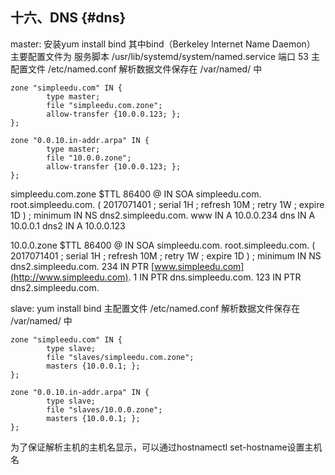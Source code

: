 ## 十六、DNS {#dns}

master: 安装yum install bind 其中bind（Berkeley Internet Name Daemon） 主要配置文件为 服务脚本 /usr/lib/systemd/system/named.service 端口 53 主配置文件 /etc/named.conf 解析数据文件保存在 /var/named/ 中

```
zone "simpleedu.com" IN {
        type master;
        file "simpleedu.com.zone";
        allow-transfer {10.0.0.123; };
};

zone "0.0.10.in-addr.arpa" IN {
        type master;
        file "10.0.0.zone";
        allow-transfer {10.0.0.123; };
};

```

simpleedu.com.zone $TTL 86400 @ IN SOA simpleedu.com. root.simpleedu.com. ( 2017071401 ; serial 1H ; refresh 10M ; retry 1W ; expire 1D ) ; minimum IN NS dns2.simpleedu.com. www IN A 10.0.0.234 dns IN A 10.0.0.1 dns2 IN A 10.0.0.123

10.0.0.zone $TTL 86400 @ IN SOA simpleedu.com. root.simpleedu.com. ( 2017071401 ; serial 1H ; refresh 10M ; retry 1W ; expire 1D ) ; minimum IN NS dns2.simpleedu.com. 234 IN PTR [www.simpleedu.com](http://www.simpleedu.com). 1 IN PTR dns.simpleedu.com. 123 IN PTR dns2.simpleedu.com.

slave: yum install bind 主配置文件 /etc/named.conf 解析数据文件保存在 /var/named/ 中

```
zone "simpleedu.com" IN {
        type slave;
        file "slaves/simpleedu.com.zone";
        masters {10.0.0.1; };
};

zone "0.0.10.in-addr.arpa" IN {
        type slave;
        file "slaves/10.0.0.zone";
        masters {10.0.0.1; };
};

```

为了保证解析主机的主机名显示，可以通过hostnamectl set-hostname设置主机名